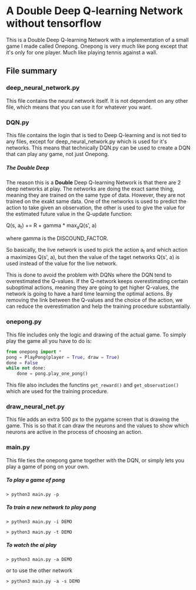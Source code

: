 # A Double Deep Q-learning Network without tensorflow
This is a Double Deep Q-learning Network with a implementation of a small game I
made called Onepong. Onepong is very much like pong except that it's only for
one player. Much like playing tennis against a wall.

## File summary
### deep_neural_network.py
This file contains the neural network itself. It is not dependent on any other
file, which means that you can use it for whatever you want.

### DQN.py
This file contains the login that is tied to Deep Q-learning and is not tied to
any files, except for deep_neural_network.py which is used for it's networks.
This means that technically DQN.py can be used to create a DQN that can play
any game, not just Onepong.

##### The Double Deep
The reason this is a **Double** Deep Q-learning Network is that there are 2 deep
networks at play. The networks are doing the exact same thing, meaning they are
trained on the same type of data. However, they are not trained on the exakt
same data. One of the networks is used to predict the action to take given an
observation, the other is used to give the value for the estimated future value
in the Q-update function:

Q(s, a<sub>t</sub>) += R + gamma * max<sub>a</sub>Q(s', a)

where gamma is the DISCOUND_FACTOR.

So basically, the live network is used to pick the action a<sub>t</sub> and
which action a maximizes Q(s', a), but then the value of the taget networks
Q(s', a) is used instead of the value for the live network.

This is done to avoid the problem with DQNs where the DQN tend to overestimated
the Q-values. If the Q-network keeps overestimating certain suboptimal actions,
meaning they are going to get higher Q-values, the network is going to have a
hard time learning the optimal actions. By removing the link between the Q-values
and the choice of the action, we can reduce the overestimation and help the
training procedure substantially.

### onepong.py
This file includes only the logic and drawing of the actual game. To simply
play the game all you have to do is:
```python
from onepong import *
pong = PlayPong(player = True, draw = True)
done = False
while not done:
    done = pong.play_one_pong()
```
This file also includes the functins `get_reward()` and `get_observation()`
which are used for the training procedure.

### draw_neural_net.py
This file adds an extra 500 px to the pygame screen that is drawing the game.
This is so that it can draw the neurons and the values to show which neurons
are active in the process of choosing an action.

### main.py
This file ties the onepong game together with the DQN, or simply lets you play
a game of pong on your own.

##### To play a game of pong
`> python3 main.py -p`

##### To train a new network to play pong
`> python3 main.py -i DEMO`

`> python3 main.py -t DEMO`

##### To watch the ai play
`> python3 main.py -a DEMO`

or to use the other network

`> python3 main.py -a -s DEMO`
